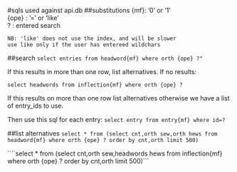 #sqls used against api.db
##substitutions
    {mf}: ’0’ or ‘1’  
    {ope} : ’=’ or ‘like’  
    ? : entered search  
    
    NB: 'like' does not use the index, and will be slower  
    use like only if the user has entereed wildchars  

##search
```select entries from headword{mf} where orth {ope} ?"```

If this results in more than one row, list alternatives.
If no results:

```select headwords from inflection{mf} where orth {ope} ?```

If this results on more than one row list alternatives
otherwise we have a list of entry_ids to use.

Then use this sql for each entry:
```select entry from entry{mf} where id=?```

##list alternatives
```select * from (select cnt,orth sew,orth hews from headword{mf} where orth {ope} ? order by cnt,orth limit 500)```

````select * from (select cnt,orth sew,headwords hews from inflection{mf} where orth {ope} ? order by cnt,orth limit 500)```


